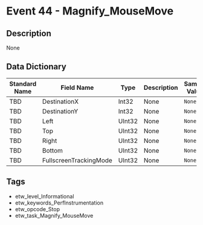 # Event 44 - Magnify_MouseMove

## Description
None

## Data Dictionary
|Standard Name|Field Name|Type|Description|Sample Value|
|---|---|---|---|---|
|TBD|DestinationX|Int32|None|`None`|
|TBD|DestinationY|Int32|None|`None`|
|TBD|Left|UInt32|None|`None`|
|TBD|Top|UInt32|None|`None`|
|TBD|Right|UInt32|None|`None`|
|TBD|Bottom|UInt32|None|`None`|
|TBD|FullscreenTrackingMode|UInt32|None|`None`|

## Tags
* etw_level_Informational
* etw_keywords_PerfInstrumentation
* etw_opcode_Stop
* etw_task_Magnify_MouseMove